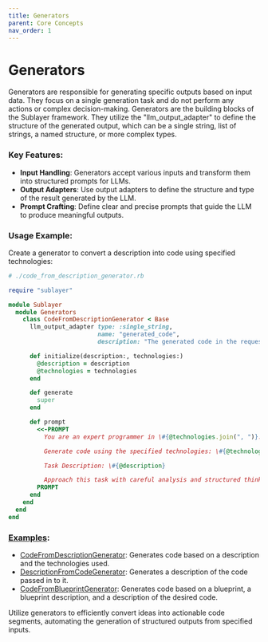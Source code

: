 ```yaml
---
title: Generators
parent: Core Concepts
nav_order: 1
---
```

# Generators

Generators are responsible for generating specific outputs based on input data. They focus on a single generation task and do not perform any actions or complex decision-making. Generators are the building blocks of the Sublayer framework. They utilize the "llm_output_adapter" to define the structure of the generated output, which can be a single string, list of strings, a named structure, or more complex types.

### Key Features:

- **Input Handling**: Generators accept various inputs and transform them into structured prompts for LLMs.
- **Output Adapters**: Use output adapters to define the structure and type of the result generated by the LLM.
- **Prompt Crafting**: Define clear and precise prompts that guide the LLM to produce meaningful outputs.

### Usage Example:

Create a generator to convert a description into code using specified technologies:

```ruby
# ./code_from_description_generator.rb

require "sublayer"

module Sublayer
  module Generators
    class CodeFromDescriptionGenerator < Base
      llm_output_adapter type: :single_string,
                         name: "generated_code",
                         description: "The generated code in the requested language"

      def initialize(description:, technologies:)
        @description = description
        @technologies = technologies
      end

      def generate
        super
      end

      def prompt
        <<-PROMPT
          You are an expert programmer in \#{@technologies.join(", ")}.

          Generate code using the specified technologies: \#{@technologies.join(", ")}.

          Task Description: \#{@description}

          Approach this task with careful analysis and structured thinking.
        PROMPT
      end
    end
  end
end
```

### [Examples](https://github.com/sublayerapp/sublayer/tree/main/examples):

* [CodeFromDescriptionGenerator](https://github.com/sublayerapp/sublayer/blob/main/examples/code\_from\_description\_generator.rb): Generates code based on a description and the technologies used.
* [DescriptionFromCodeGenerator](https://github.com/sublayerapp/sublayer/blob/main/examples/description\_from\_code\_generator.rb): Generates a description of the code passed in to it.
* [CodeFromBlueprintGenerator](https://github.com/sublayerapp/sublayer/blob/main/examples/code\_from\_blueprint\_generator.rb): Generates code based on a blueprint, a blueprint description, and a description of the desired code.

Utilize generators to efficiently convert ideas into actionable code segments, automating the generation of structured outputs from specified inputs.
